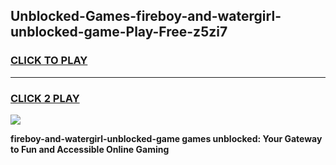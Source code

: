 
## Unblocked-Games-fireboy-and-watergirl-unblocked-game-Play-Free-z5zi7
<h3>
<a href="https://premium76.site?title=fireboy-and-watergirl-unblocked-game&ref=23A">CLICK TO PLAY</a></h3>
<hr>

<h3>
<a href="https://premium76.site?title=fireboy-and-watergirl-unblocked-game&ref=23A">CLICK 2 PLAY</a>
  
</h3>

<a href="https://premium76.site?title=fireboy-and-watergirl-unblocked-game&ref=23A"><img src="https://clearcache.store/games.png"></a>


**fireboy-and-watergirl-unblocked-game games unblocked: Your Gateway to Fun and Accessible Online Gaming**
